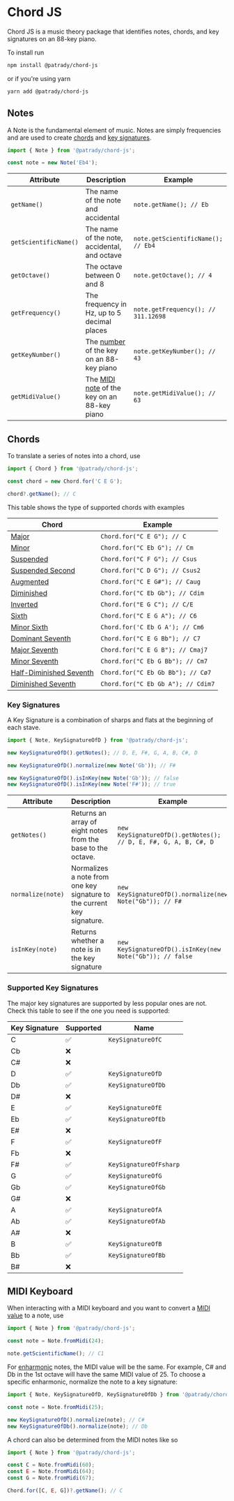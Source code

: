 # Chord JS

Chord JS is a music theory package that identifies notes, chords, and key signatures on an 88-key piano.

To install run

```bash
npm install @patrady/chord-js
```

or if you're using yarn

```bash
yarn add @patrady/chord-js
```

## Notes

A Note is the fundamental element of music. Notes are simply frequencies and are used to create [chords](#chords) and [key signatures](#key-signatures).

```ts
import { Note } from '@patrady/chord-js';

const note = new Note('Eb4');
```

| Attribute             | Description                                                                                        | Example                             |
| --------------------- | -------------------------------------------------------------------------------------------------- | ----------------------------------- |
| `getName()`           | The name of the note and accidental                                                                | `note.getName(); // Eb`             |
| `getScientificName()` | The name of the note, accidental, and octave                                                       | `note.getScientificName(); // Eb4`  |
| `getOctave()`         | The octave between 0 and 8                                                                         | `note.getOctave(); // 4`            |
| `getFrequency()`      | The frequency in Hz, up to 5 decimal places                                                        | `note.getFrequency(); // 311.12698` |
| `getKeyNumber()`      | The [number](https://en.wikipedia.org/wiki/Piano_key_frequencies) of the key on an 88-key piano    | `note.getKeyNumber(); // 43`        |
| `getMidiValue()`      | The [MIDI note](https://en.wikipedia.org/wiki/Piano_key_frequencies) of the key on an 88-key piano | `note.getMidiValue(); // 63`        |

## Chords

To translate a series of notes into a chord, use

```ts
import { Chord } from '@patrady/chord-js';

const chord = new Chord.for('C E G');

chord?.getName(); // C
```

This table shows the type of supported chords with examples

| Chord                                                                                  | Example                            |
| -------------------------------------------------------------------------------------- | ---------------------------------- |
| [Major](https://en.wikipedia.org/wiki/Major_chord)                                     | `Chord.for("C E G"); // C`         |
| [Minor](https://en.wikipedia.org/wiki/Minor_chord)                                     | `Chord.for("C Eb G"); // Cm`       |
| [Suspended](https://en.wikipedia.org/wiki/Suspended_chord)                             | `Chord.for("C F G"); // Csus`      |
| [Suspended Second](https://en.wikipedia.org/wiki/Suspended_chord)                      | `Chord.for("C D G"); // Csus2`     |
| [Augmented](https://en.wikipedia.org/wiki/Augmented_triad)                             | `Chord.for("C E G#"); // Caug`     |
| [Diminished](https://en.wikipedia.org/wiki/Diminished_triad)                           | `Chord.for("C Eb Gb"); // Cdim`    |
| [Inverted](https://en.wikipedia.org/wiki/Major_chord#Inversions)                       | `Chord.for("E G C"); // C/E`       |
| [Sixth](https://en.wikipedia.org/wiki/Sixth_chord)                                     | `Chord.for("C E G A"); // C6`      |
| [Minor Sixth](https://en.wikipedia.org/wiki/Sixth_chord)                               | `Chord.for('C Eb G A'); // Cm6`    |
| [Dominant Seventh](https://en.wikipedia.org/wiki/Dominant_seventh_chord)               | `Chord.for("C E G Bb"); // C7`     |
| [Major Seventh](https://en.wikipedia.org/wiki/Major_seventh_chord)                     | `Chord.for("C E G B"); // Cmaj7`   |
| [Minor Seventh](https://en.wikipedia.org/wiki/Minor_seventh_chord)                     | `Chord.for("C Eb G Bb"); // Cm7`   |
| [Half-Diminished Seventh](https://en.wikipedia.org/wiki/Half-diminished_seventh_chord) | `Chord.for("C Eb Gb Bb"); // Cø7`  |
| [Diminished Seventh](https://en.wikipedia.org/wiki/Diminished_seventh_chord)           | `Chord.for("C Eb Gb A"); // Cdim7` |

### Key Signatures

A Key Signature is a combination of sharps and flats at the beginning of each stave.

```ts
import { Note, KeySignatureOfD } from '@patrady/chord-js';

new KeySignatureOfD().getNotes(); // D, E, F#, G, A, B, C#, D

new KeySignatureOfD().normalize(new Note('Gb')); // F#

new KeySignatureOfD().isInKey(new Note('Gb')); // false
new KeySignatureOfD().isInKey(new Note('F#')); // true
```

| Attribute         | Description                                                            | Example                                                         |
| ----------------- | ---------------------------------------------------------------------- | --------------------------------------------------------------- |
| `getNotes()`      | Returns an array of eight notes from the base to the octave.           | `new KeySignatureOfD().getNotes(); // D, E, F#, G, A, B, C#, D` |
| `normalize(note)` | Normalizes a note from one key signature to the current key signature. | `new KeySignatureOfD().normalize(new Note("Gb")); // F#`        |
| `isInKey(note)`   | Returns whether a note is in the key signature                         | `new KeySignatureOfD().isInKey(new Note("Gb")); // false`       |

### Supported Key Signatures

The major key signatures are supported by less popular ones are not. Check this table to see if the one you need is supported:

| Key Signature | Supported | Name                   |
| ------------- | --------- | ---------------------- |
| C             | ✅        | `KeySignatureOfC`      |
| Cb            | ❌        |                        |
| C#            | ❌        |                        |
| D             | ✅        | `KeySignatureOfD`      |
| Db            | ✅        | `KeySignatureOfDb`     |
| D#            | ❌        |                        |
| E             | ✅        | `KeySignatureOfE`      |
| Eb            | ✅        | `KeySignatureOfEb`     |
| E#            | ❌        |                        |
| F             | ✅        | `KeySignatureOfF`      |
| Fb            | ❌        |                        |
| F#            | ✅        | `KeySignatureOfFsharp` |
| G             | ✅        | `KeySignatureOfG`      |
| Gb            | ✅        | `KeySignatureOfGb`     |
| G#            | ❌        |                        |
| A             | ✅        | `KeySignatureOfA`      |
| Ab            | ✅        | `KeySignatureOfAb`     |
| A#            | ❌        |                        |
| B             | ✅        | `KeySignatureOfB`      |
| Bb            | ✅        | `KeySignatureOfBb`     |
| B#            | ❌        |                        |

## MIDI Keyboard

When interacting with a MIDI keyboard and you want to convert a [MIDI value](https://www.inspiredacoustics.com/en/MIDI_note_numbers_and_center_frequencies) to a note, use

```ts
import { Note } from '@patrady/chord-js';

const note = Note.fromMidi(24);

note.getScientificName(); // C1
```

For [enharmonic](https://en.wikipedia.org/wiki/Enharmonic) notes, the MIDI value will be the same. For example, C# and Db in the 1st octave will have the same MIDI value of 25.
To choose a specific enharmonic, normalize the note to a key signature:

```ts
import { Note, KeySignatureOfD, KeySignatureOfDb } from '@patrady/chord-js';

const note = Note.fromMidi(25);

new KeySignatureOfD().normalize(note); // C#
new KeySignatureOfDb().normalize(note); // Db
```

A chord can also be determined from the MIDI notes like so

```ts
import { Note } from '@patrady/chord-js';

const C = Note.fromMidi(60);
const E = Note.fromMidi(64);
const G = Note.fromMidi(67);

Chord.for([C, E, G])?.getName(); // C
```
